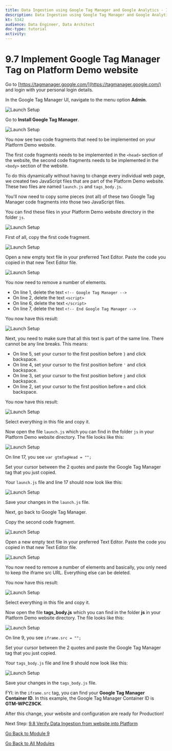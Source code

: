 ```yaml
---
title: Data Ingestion using Google Tag Manager and Google Analytics - Implement Google Tag Manager Tag on Platform Demo website
description: Data Ingestion using Google Tag Manager and Google Analytics - Implement Google Tag Manager Tag on Platform Demo website
kt: 5342
audience: Data Engineer, Data Architect
doc-type: tutorial
activity: 
---
```


# 9.7 Implement Google Tag Manager Tag on Platform Demo website

Go to [https://tagmanager.google.com/](https://tagmanager.google.com/) and login with your personal login details.

In the Google Tag Manager UI, navigate to the menu option **Admin**.

![Launch Setup](./images/gtmadmin.png)

Go to **Install Google Tag Manager**.

![Launch Setup](./images/gtminstall.png)

You now see two code fragments that need to be implemented on your Platform Demo website.

The first code fragments needs to be implemented in the `<head>` section of the website, the second code fragments needs to be implemented in the `<body>` section of the website.

To do this dynamically without having to change every individual web page, we created two JavaScript files that are part of the Platform Demo website. These two files are named `launch.js` and `tags_body.js`.

You'll now need to copy some pieces (not all) of these two Google Tag Manager code fragments into those two JavaScript files.

You can find these files in your Platform Demo website directory in the folder `js`.

![Launch Setup](./images/gtmjs.png)

First of all, copy the first code fragment.

![Launch Setup](./images/gtmjs1.png)

Open a new empty text file in your preferred Text Editor. Paste the code you copied in that new Text Editor file.

![Launch Setup](./images/gtmjstxt1.png)

You now need to remove a number of elements.

* On line 1, delete the text `<!-- Google Tag Manager -->`
* On line 2, delete the text `<script>`
* On line 6, delete the text `</script>`
* On line 7, delete the text `<!-- End Google Tag Manager -->`

You now have this result:

![Launch Setup](./images/gtmjstxtedit1.png)

Next, you need to make sure that all this text is part of the same line. There cannot be any line breaks.
This means:

* On line 5, set your cursor to the first position before `}` and click backspace.
* On line 4, set your cursor to the first position before `'` and click backspace.
* On line 3, set your cursor to the first position before `j` and click backspace.
* On line 2, set your cursor to the first position before `n` and click backspace.

You now have this result:

![Launch Setup](./images/gtmjstxtedit2.png)

Select everything in this file and copy it.

Now open the file `launch.js` which you can find in the folder `js` in your Platform Demo website directory. The file looks like this:

![Launch Setup](./images/gtmjstxteditlaunchjs.png)

On line 17, you see `var gtmTagHead = "";`

Set your cursor between the 2 quotes and paste the Google Tag Manager tag that you just copied.

Your `launch.js` file and line 17 should now look like this:

![Launch Setup](./images/gtmjstxteditlaunchjsok.png)

Save your changes in the `launch.js` file.

Next, go back to Google Tag Manager.

Copy the second code fragment.

![Launch Setup](./images/gtmjs2.png)

Open a new empty text file in your preferred Text Editor. Paste the code you copied in that new Text Editor file.

![Launch Setup](./images/gtmjstxtiframe.png)

You now need to remove a number of elements and basically, you only need to keep the iframe src URL. Everything else can be deleted.

You now have this result:

![Launch Setup](./images/gtmjstxtiframeedit1.png)

Select everything in this file and copy it.

Now open the file **tags_body.js** which you can find in the folder **js** in your Platform Demo website directory. The file looks like this:

![Launch Setup](./images/gtmjstxtedittagsbody.png)

On line 9, you see `iframe.src = "";`

Set your cursor between the 2 quotes and paste the Google Tag Manager tag that you just copied.

Your `tags_body.js` file and line 9 should now look like this:

![Launch Setup](./images/gtmjstxtedittagsbodyok.png)

Save your changes in the `tags_body.js` file.

FYI: in the `iframe.src` tag, you can find your **Google Tag Manager Container ID**. In this example, the Google Tag Manager Container ID is **GTM-WPCZ9CK**.

After this change, your website and configuration are ready for Production!

Next Step: [9.8 Verify Data Ingestion from website into Platform](./ex8.md)

[Go Back to Module 9](./data-ingestion-using-google-tag-manager-and-google-analytics.md)

[Go Back to All Modules](../../overview.md)
